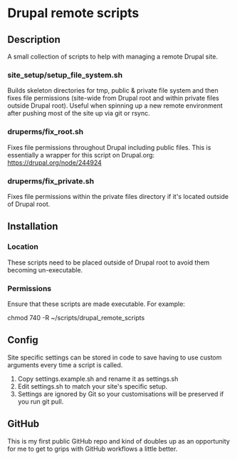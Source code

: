 # Drupal remote scripts

## Description

A small collection of scripts to help with managing a remote Drupal site.

### site_setup/setup_file_system.sh
Builds skeleton directories for tmp, public & private file system and then fixes file permissions (site-wide from Drupal root and within private files outside Drupal root).
Useful when spinning up a new remote environment after pushing most of the site up via git or rsync.

### druperms/fix_root.sh
Fixes file permissions throughout Drupal including public files. This is essentially a wrapper for this script on Drupal.org: https://drupal.org/node/244924

### druperms/fix_private.sh
Fixes file permissions within the private files directory if it's located outside of Drupal root.

## Installation


### Location

These scripts need to be placed outside of Drupal root to avoid them becoming un-executable.

### Permissions

Ensure that these scripts are made executable. For example:

chmod 740 -R ~/scripts/drupal_remote_scripts


## Config

Site specific settings can be stored in code to save having to use custom arguments every time a script is called.

1. Copy settings.example.sh and rename it as settings.sh
2. Edit settings.sh to match your site's specific setup.
3. Settings are ignored by Git so your customisations will be preserved if you run git pull.


## GitHub

This is my first public GitHub repo and kind of doubles up as an opportunity for me to get to grips with GitHub workflows a little better.